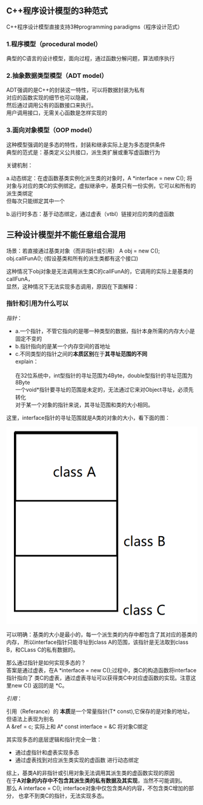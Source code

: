
## C++程序设计模型的3种范式

C++程序设计模型直接支持3种programming paradigms（程序设计范式）

### 1.程序模型（procedural model）

典型的C语言的设计模型，面向过程，通过函数分解问题，算法顺序执行


### 2.抽象数据类型模型（ADT model）

ADT强调的是C++的封装这一特性，可以将数据封装为私有<br>
对应的函数实现的细节也可以隐藏，<br>
然后通过调用公有的函数接口来执行。<br>
用户调用接口，无需关心函数是怎样实现的


### 3.面向对象模型（OOP model）

这种模型强调的是多态的特性，封装和继承实际上是为多态提供条件<br>
典型的范式是：基类定义公共接口，派生类扩展或重写虚函数行为

关键机制：

a.动态绑定：在虚函数基类实例化派生类的对象时，A *interface = new C();
将对象与对应的类C的实例绑定。虚拟继承中，基类只有一份实例，它可以和所有的派生类绑定<br>
但每次只能绑定其中一个

b.运行时多态：基于动态绑定，通过虚表（vtbl）链接对应的类的虚函数


## 三种设计模型并不能任意组合混用


场景：若直接通过基类对象（而非指针或引用） A obj = new C();<br>
obj.callFunA(); (假设基类和所有的派生类都有这个接口)<br>

这种情况下obj对象是无法调用派生类C的callFunA的，它调用的实际上是基类的callFunA，<br>
显然，这种情况下无法实现多态调用，原因在下面解释：

### 指针和引用为什么可以


*指针*：

* a.一个指针，不管它指向的是哪一种类型的数据，指针本身所需的内存大小是固定不变的
* b.指针指向的是某一个内存空间的首地址
* c.不同类型的指针之间的**本质区别**在于**其寻址范围的不同**<br>
explain：<br>   
在32位系统中，int型指针的寻址范围为4Byte，double型指针的寻址范围为8Byte<br>
一个void*指针要寻址的范围是未定的，无法通过它来对Object寻址，必须先转化<br>
对于某一个对象的指针来说，其寻址范围和类的大小相同。<br>

这里，interface指针的寻址范围就是A类的对象的大小，看下面的图：

![基类的派生类的内存大小](image-4.png)

可以明确：基类的大小是最小的，每一个派生类的内存中都包含了其对应的基类的内存，
所以interface指针只能寻址到class A的范围，该指针是无法取到class B，和CLass C的私有数据的。

那么通过指针是如何实现多态的？<br>
答案是通过虚表，在A *interface = new C();过程中，类C的构造函数将interface指针指向了
类C的虚表，通过虚表寻址可以获得类C中对应虚函数的实现。注意这里new C() 返回的是 *C。

*引用*：

引用（Referance）的 **本质**是一个常量指针(T* const),它保存的是对象的地址，但语法上表现为别名<br>
A &ref = c; 实际上和 A* const interface = &C 将对象C绑定<br>

其实现多态的底层逻辑和指针完全一致：

* 通过虚指针和虚表实现多态<br>
* 通过虚表找到对应派生类实现的虚函数 进行动态绑定

综上，基类A的非指针或引用对象无法调用其派生类的虚函数实现的原因<br>
在于**A对象的内存中不包含其派生类的私有数据及其实现**，当然不可能调到。<br>
那么 A interface = C(); interface对象中仅包含类A的内容，不包含类C增加的部分，
也拿不到类C的指针，无法实现多态。






























